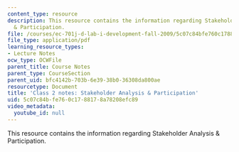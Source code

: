 ```yaml
---
content_type: resource
description: This resource contains the information regarding Stakeholder Analysis
  & Participation.
file: /courses/ec-701j-d-lab-i-development-fall-2009/5c07c84bfe760c1788178a78208efc89_MITEC_701JF09_lec02_notes.pdf
file_type: application/pdf
learning_resource_types:
- Lecture Notes
ocw_type: OCWFile
parent_title: Course Notes
parent_type: CourseSection
parent_uid: bfc4142b-703b-6e39-38b0-36308da800ae
resourcetype: Document
title: 'Class 2 notes: Stakeholder Analysis & Participation'
uid: 5c07c84b-fe76-0c17-8817-8a78208efc89
video_metadata:
  youtube_id: null
---
```

This resource contains the information regarding Stakeholder Analysis & Participation.

